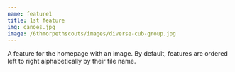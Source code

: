 ```yaml
---
name: feature1
title: 1st feature
img: canoes.jpg
image: /6thmorpethscouts/images/diverse-cub-group.jpg
---
```

A feature for the homepage with an image. By default, features are ordered left to right alphabetically by their file name. 
